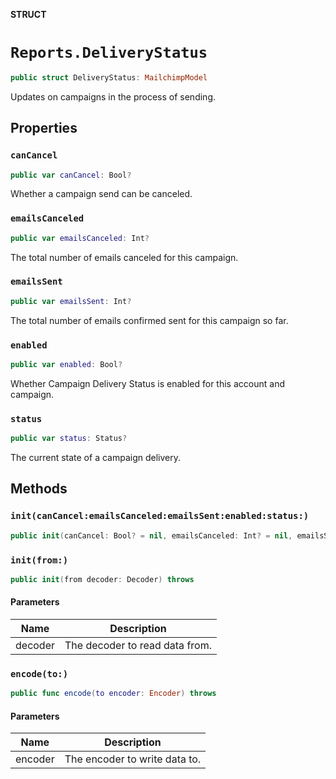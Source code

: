 **STRUCT**

# `Reports.DeliveryStatus`

```swift
public struct DeliveryStatus: MailchimpModel
```

Updates on campaigns in the process of sending.

## Properties
### `canCancel`

```swift
public var canCancel: Bool?
```

Whether a campaign send can be canceled.

### `emailsCanceled`

```swift
public var emailsCanceled: Int?
```

The total number of emails canceled for this campaign.

### `emailsSent`

```swift
public var emailsSent: Int?
```

The total number of emails confirmed sent for this campaign so far.

### `enabled`

```swift
public var enabled: Bool?
```

Whether Campaign Delivery Status is enabled for this account and campaign.

### `status`

```swift
public var status: Status?
```

The current state of a campaign delivery.

## Methods
### `init(canCancel:emailsCanceled:emailsSent:enabled:status:)`

```swift
public init(canCancel: Bool? = nil, emailsCanceled: Int? = nil, emailsSent: Int? = nil, enabled: Bool? = nil, status: Status? = nil)
```

### `init(from:)`

```swift
public init(from decoder: Decoder) throws
```

#### Parameters

| Name | Description |
| ---- | ----------- |
| decoder | The decoder to read data from. |

### `encode(to:)`

```swift
public func encode(to encoder: Encoder) throws
```

#### Parameters

| Name | Description |
| ---- | ----------- |
| encoder | The encoder to write data to. |